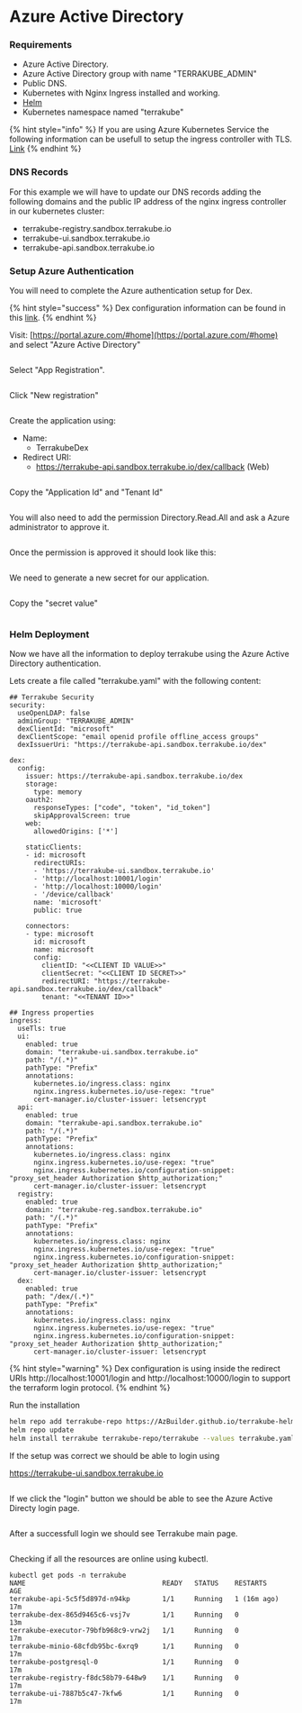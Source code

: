 # Azure Active Directory

### &#x20;Requirements

* Azure Active Directory.
* Azure Active Directory group with name "TERRAKUBE\_ADMIN"
* Public DNS.
* Kubernetes with Nginx Ingress installed and working.
* [Helm](https://helm.sh/)
* Kubernetes namespace named "terrakube"

{% hint style="info" %}
If you are using Azure Kubernetes Service the following information can be usefull to setup the ingress controller with TLS. [Link](https://learn.microsoft.com/en-us/azure/aks/ingress-tls?tabs=azure-cli)
{% endhint %}

### DNS Records

For this example we will have to update our DNS records adding the following domains and the public IP address of the nginx ingress controller in our kubernetes cluster:&#x20;

* terrakube-registry.sandbox.terrakube.io
* terrakube-ui.sandbox.terrakube.io
* terrakube-api.sandbox.terrakube.io

### Setup Azure Authentication

You will need to complete the Azure authentication setup for Dex.&#x20;

{% hint style="success" %}
Dex configuration information can be found in this [link](https://dexidp.io/docs/connectors/microsoft/).
{% endhint %}

Visit: [https://portal.azure.com/#home](https://portal.azure.com/#home) and select "Azure Active Directory"

<figure><img src="../../../.gitbook/assets/image (56).png" alt=""><figcaption></figcaption></figure>

Select "App Registration".

<figure><img src="../../../.gitbook/assets/image (40) (4).png" alt=""><figcaption></figcaption></figure>

Click "New registration"

<figure><img src="../../../.gitbook/assets/image (70).png" alt=""><figcaption></figcaption></figure>

Create the application using:

* Name:&#x20;
  * TerrakubeDex
* Redirect URI:&#x20;
  * https://terrakube-api.sandbox.terrakube.io/dex/callback (Web)

<figure><img src="../../../.gitbook/assets/image (57) (1).png" alt=""><figcaption></figcaption></figure>

Copy the "Application Id" and "Tenant Id"

<figure><img src="../../../.gitbook/assets/image (75).png" alt=""><figcaption></figcaption></figure>

You will also need to add the permission Directory.Read.All and ask a Azure administrator to approve it.

<figure><img src="../../../.gitbook/assets/image (12).png" alt=""><figcaption></figcaption></figure>

Once the permission is approved it should look like this:

<figure><img src="../../../.gitbook/assets/image (77).png" alt=""><figcaption></figcaption></figure>

We need to generate a new secret for our application.

<figure><img src="../../../.gitbook/assets/image (58) (2).png" alt=""><figcaption></figcaption></figure>

Copy the "secret value"

<figure><img src="../../../.gitbook/assets/image (38) (3).png" alt=""><figcaption></figcaption></figure>

### Helm Deployment

Now we have all the information to deploy terrakube using the Azure Active Directory authentication.

Lets create a file called "terrakube.yaml" with the following content:

```
## Terrakube Security
security:
  useOpenLDAP: false
  adminGroup: "TERRAKUBE_ADMIN"
  dexClientId: "microsoft"
  dexClientScope: "email openid profile offline_access groups"
  dexIssuerUri: "https://terrakube-api.sandbox.terrakube.io/dex"

dex:
  config:
    issuer: https://terrakube-api.sandbox.terrakube.io/dex
    storage:
      type: memory
    oauth2:
      responseTypes: ["code", "token", "id_token"] 
      skipApprovalScreen: true
    web:
      allowedOrigins: ['*']
  
    staticClients:
    - id: microsoft
      redirectURIs:
      - 'https://terrakube-ui.sandbox.terrakube.io'
      - 'http://localhost:10001/login'
      - 'http://localhost:10000/login'
      - '/device/callback'
      name: 'microsoft'
      public: true

    connectors:
    - type: microsoft
      id: microsoft
      name: microsoft
      config:
        clientID: "<<CLIENT ID VALUE>>"
        clientSecret: "<<CLIENT ID SECRET>>"
        redirectURI: "https://terrakube-api.sandbox.terrakube.io/dex/callback"
        tenant: "<<TENANT ID>>"

## Ingress properties
ingress:
  useTls: true
  ui:
    enabled: true
    domain: "terrakube-ui.sandbox.terrakube.io"
    path: "/(.*)"
    pathType: "Prefix" 
    annotations:
      kubernetes.io/ingress.class: nginx
      nginx.ingress.kubernetes.io/use-regex: "true"
      cert-manager.io/cluster-issuer: letsencrypt
  api:
    enabled: true
    domain: "terrakube-api.sandbox.terrakube.io"
    path: "/(.*)"
    pathType: "Prefix"
    annotations:
      kubernetes.io/ingress.class: nginx
      nginx.ingress.kubernetes.io/use-regex: "true"
      nginx.ingress.kubernetes.io/configuration-snippet: "proxy_set_header Authorization $http_authorization;"
      cert-manager.io/cluster-issuer: letsencrypt
  registry:
    enabled: true
    domain: "terrakube-reg.sandbox.terrakube.io"
    path: "/(.*)"
    pathType: "Prefix"
    annotations:
      kubernetes.io/ingress.class: nginx
      nginx.ingress.kubernetes.io/use-regex: "true"
      nginx.ingress.kubernetes.io/configuration-snippet: "proxy_set_header Authorization $http_authorization;"
      cert-manager.io/cluster-issuer: letsencrypt
  dex:
    enabled: true
    path: "/dex/(.*)"
    pathType: "Prefix"
    annotations:
      kubernetes.io/ingress.class: nginx
      nginx.ingress.kubernetes.io/use-regex: "true"
      nginx.ingress.kubernetes.io/configuration-snippet: "proxy_set_header Authorization $http_authorization;"
      cert-manager.io/cluster-issuer: letsencrypt

```

{% hint style="warning" %}
Dex configuration is using inside the redirect URIs http://localhost:10001/login and http://localhost:10000/login to support the terraform login protocol.
{% endhint %}

Run the installation

```bash
helm repo add terrakube-repo https://AzBuilder.github.io/terrakube-helm-chart
helm repo update
helm install terrakube terrakube-repo/terrakube --values terrakube.yaml -n terrakube
```

If the setup was correct we should be able to login using&#x20;

https://terrakube-ui.sandbox.terrakube.io

<figure><img src="../../../.gitbook/assets/image (1) (2) (3).png" alt=""><figcaption></figcaption></figure>

If we click the "login" button we should be able to see the Azure Active Directy login page.

<figure><img src="../../../.gitbook/assets/image (59) (1).png" alt=""><figcaption></figcaption></figure>

After a successfull login we should see Terrakube main page.

<figure><img src="../../../.gitbook/assets/image (66) (2).png" alt=""><figcaption></figcaption></figure>

Checking if all the resources are online using kubectl.

```
kubectl get pods -n terrakube
NAME                                  READY   STATUS    RESTARTS      AGE
terrakube-api-5c5f5d897d-n94kp        1/1     Running   1 (16m ago)   17m
terrakube-dex-865d9465c6-vsj7v        1/1     Running   0             13m
terrakube-executor-79bfb968c9-vrw2j   1/1     Running   0             17m
terrakube-minio-68cfdb95bc-6xrq9      1/1     Running   0             17m
terrakube-postgresql-0                1/1     Running   0             17m
terrakube-registry-f8dc58b79-648w9    1/1     Running   0             17m
terrakube-ui-7887b5c47-7kfw6          1/1     Running   0             17m
```
